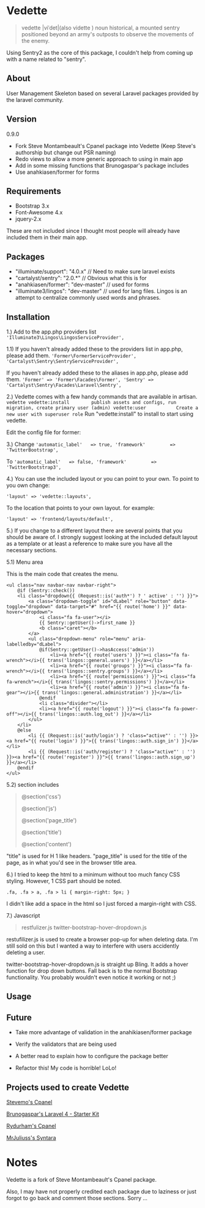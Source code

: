 Vedette
=======

> vedette |viˈdet|(also vidette )
> noun
> historical, a mounted sentry positioned beyond an army's outposts to observe the movements of the enemy.


Using Sentry2 as the core of this package, I couldn't help from coming up with a name related to "sentry".


## About
User Management Skeleton based on several Laravel packages provided by the laravel community.


## Version
0.9.0

* Fork Steve Montambeault's Cpanel package into Vedette (Keep Steve's authorship but change out PSR naming)
* Redo views to allow a more generic approach to using in main app
* Add in some missing functions that Brunogaspar's package includes
* Use anahkiasen/former for forms


## Requirements
* Bootstrap 3.x
* Font-Awesome 4.x
* jquery-2.x

These are not included since I thought most people will already have included them in their main app.


## Packages
* "illuminate/support": "4.0.x"      // Need to make sure laravel exists
* "cartalyst/sentry": "2.0.*"        // Obvious what this is for
* "anahkiasen/former": "dev-master"  // used for forms
* "illuminate3/lingos": "dev-master" // used for lang files. Lingos is an attempt to centralize commonly used words and phrases.


## Installation

1.)
Add to the app.php providers list
`'Illuminate3\Lingos\LingosServiceProvider',`

1.1)
If you haven't already added these to the providers list in app.php, please add them.
`
'Former\FormerServiceProvider',
'Cartalyst\Sentry\SentryServiceProvider',
`

If you haven't already added these to the aliases in app.php, please add them.
`
'Former' => 'Former\Facades\Former',
'Sentry' => 'Cartalyst\Sentry\Facades\Laravel\Sentry',
`

2.)
Vedette comes with a few handy commands that are available in artisan.
`
vedette
  vedette:install        publish assets and configs, run migration, create primary user (admin)
  vedette:user           Create a new user with superuser role
`
Run "vedette:install" to install to start using vedette.

Edit the config file for former:

3.)
Change
`
'automatic_label'   => true,
'framework'         => 'TwitterBootstrap',
`

To
`
'automatic_label'   => false,
'framework'         => 'TwitterBootstrap3',
`

4.)
You can use the included layout or you can point to your own.
To point to you own change:

`
'layout' => 'vedette::layouts',
`

To the location that points to your own layout. for example:

`
'layout' => 'frontend/layouts/default',
`

5.)
If you change to a different layout there are several points that you should be aware of.
I strongly suggest looking at the included default layout as a template or at least a reference
to make sure you have all the necessary sections.

5.1)
Menu area

This is the main code that creates the menu.

```
<ul class="nav navbar-nav navbar-right">
	@if (Sentry::check())
	<li class="dropdown{{ (Request::is('auth*') ? ' active' : '') }}">
		<a class="dropdown-toggle" id="dLabel" role="button" data-toggle="dropdown" data-target="#" href="{{ route('home') }}" data-hover="dropdown">
			<i class="fa fa-user"></i>
			{{ Sentry::getUser()->first_name }}
			<b class="caret"></b>
		</a>
		<ul class="dropdown-menu" role="menu" aria-labelledby="dLabel">
			@if(Sentry::getUser()->hasAccess('admin'))
				<li><a href="{{ route('users') }}"><i class="fa fa-wrench"></i>{{ trans('lingos::general.users') }}</a></li>
				<li><a href="{{ route('groups') }}"><i class="fa fa-wrench"></i>{{ trans('lingos::sentry.groups') }}</a></li>
				<li><a href="{{ route('permissions') }}"><i class="fa fa-wrench"></i>{{ trans('lingos::sentry.permissions') }}</a></li>
				<li><a href="{{ route('admin') }}"><i class="fa fa-gear"></i>{{ trans('lingos::general.administration') }}</a></li>
			@endif
			<li class="divider"></li>
			<li><a href="{{ route('logout') }}"><i class="fa fa-power-off"></i>{{ trans('lingos::auth.log_out') }}</a></li>
		</ul>
	</li>
	@else
		<li {{ (Request::is('auth/login') ? 'class="active"' : '') }}><a href="{{ route('login') }}">{{ trans('lingos::auth.sign_in') }}</a></li>
		<li {{ (Request::is('auth/register') ? 'class="active"' : '') }}><a href="{{ route('register') }}">{{ trans('lingos::auth.sign_up') }}</a></li>
	@endif
</ul>
```

5.2)
section includes

> @section('css')
>
> @section('js')
>
> @section('page_title')
>
> @section('title')
>
> @section('content')

"title" is used for H 1 like headers.
"page_title" is used for the title of the page, as in what you'd see in the browser title area.

6.)
I tried to keep the html to a minimum without too much fancy CSS styling. However, 1 CSS part should be noted.

`
.fa,
.fa > a,
.fa > li {
  margin-right: 5px;
}
`

I didn't like add a space in the html so I just forced a margin-right with CSS.

7.)
Javascript

> restfulizer.js
> twitter-bootstrap-hover-dropdown.js

restufilizer.js is used to create a browser pop-up for when deleting data. I'm still sold on this but I
wanted a way to interfere with users accidently deleting a user.

twitter-bootstrap-hover-dropdown.js is straight up Bling. It adds a hover function for drop down buttons. Fall back
is to the normal Bootstrap functionality. You probably wouldn't even notice it working or not ;)


## Usage


## Future
* Take more advantage of validation in the anahikiasen/former package
* Verify the validators that are being used
* A better read to explain how to configure the package better

* Refactor this! My code is horrible! LoLo!


## Projects used to create Vedette
[Stevemo's Cpanel](https://github.com/stevemo/cpanel "Stevemo's Cpanel")

[Brunogaspar's Laravel 4 - Starter Kit](https://github.com/brunogaspar/laravel4-starter-kit "Brunogaspar's Laravel 4 - Starter Kit")

[Rydurham's Cpanel](https://github.com/rydurham/L4withSentry "Rydurham's L4withSentry")

[MrJuliuss's Syntara](https://github.com/MrJuliuss/syntara "MrJuliuss's Syntara")


# Notes
Vedette is a fork of Steve Montambeault's Cpanel package.

Also, I may have not properly credited each package due to laziness or just forgot to go back and comment those sections.
Sorry ...

